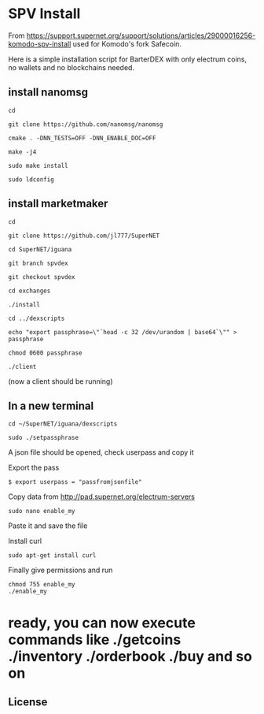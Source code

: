 # SPV Install

From https://support.supernet.org/support/solutions/articles/29000016256-komodo-spv-install used for Komodo's fork Safecoin.

Here is a simple installation script for BarterDEX with only electrum coins, no wallets and no blockchains needed.

## install nanomsg


```
cd

git clone https://github.com/nanomsg/nanomsg

cmake . -DNN_TESTS=OFF -DNN_ENABLE_DOC=OFF

make -j4

sudo make install

sudo ldconfig

```



## install marketmaker 

```
cd

git clone https://github.com/jl777/SuperNET

cd SuperNET/iguana

git branch spvdex

git checkout spvdex

cd exchanges

./install

cd ../dexscripts

echo "export passphrase=\"`head -c 32 /dev/urandom | base64`\"" > passphrase

chmod 0600 passphrase

./client
``` 

(now a client should be running)

## In a new terminal

```
cd ~/SuperNET/iguana/dexscripts

sudo ./setpassphrase

```
A json file should be opened, check userpass and copy it

Export the pass

```
$ export userpass = "passfromjsonfile"

```
Copy data from http://pad.supernet.org/electrum-servers 

```
sudo nano enable_my
```
Paste it and save the file

Install curl

```
sudo apt-get install curl

```
Finally give permissions and run
```
chmod 755 enable_my
./enable_my
```
# ready, you can now execute commands like ./getcoins ./inventory ./orderbook ./buy and so on


## License

 


